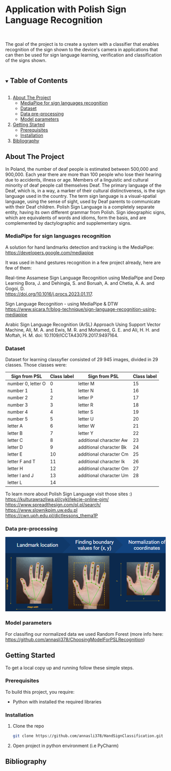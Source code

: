 # Application with Polish Sign Language Recognition

<!-- PROJECT LOGO -->
<br />
  <p align="left">
The goal of the project is to create a system with a classifier that enables recognition of the sign shown to the device's camera in applications that can then be used for sign language learning, verification and classification of the signs shown.
  </p>

<!-- TABLE OF CONTENTS -->
<details open="open">
  <summary><h2 style="display: inline-block">Table of Contents</h2></summary>
  <ol>
    <li>
      <a href="#about-the-project">About The Project</a>
      <ul>
        <li><a href="#mediapipe-for-sign-languages-recognition">MediaPipe for sign languages recognition</a></li>
        <li><a href="#dataset">Dataset</a></li>
        <li><a href="#data-pre-processing">Data pre-processing</a></li>
        <li><a href="#model-parameters">Model parameters</a></li>
      </ul>
    </li>
    <li>
      <a href="#getting-started">Getting Started</a>
      <ul>
        <li><a href="#prerequisites">Prerequisites</a></li>
        <li><a href="#installation">Installation</a></li>
      </ul>
    </li>
    <li><a href="#bibliography">Bibliography</a></li>
  </ol>
</details>

<!-- ABOUT THE PROJECT -->
## About The Project
In Poland, the number of deaf people is estimated between 500,000 and 900,000. Each year there are more than 100 people who lose their hearing due to accidents, illness or age.  Members of a linguistic and cultural minority of deaf people call themselves Deaf. The primary language of the Deaf, which is, in a way, a marker of their cultural distinctiveness, is the sign language used in the country. The term sign language is a visual-spatial language, using the sense of sight, used by Deaf parents to communicate with their Deaf children. Polish Sign Language is a completely separate entity, having its own different grammar from Polish. Sign ideographic signs, which are equivalents of words and idioms, form the basis, and are complemented by dactylographic and supplementary signs.

### MediaPipe for sign languages recognition
A solution for hand landmarks detection and tracking is the MediaPipe:
https://developers.google.com/mediapipe

It was used in hand gestures recognition in a few project already, here are few of them:

Real-time Assamese Sign Language Recognition using MediaPipe and Deep Learning
Bora, J. and Dehingia, S. and Boruah, A. and Chetia, A. A. and Gogoi, D.  
https://doi.org/10.1016/j.procs.2023.01.117.

Sign Language Recognition - using MediaPipe & DTW 
https://www.sicara.fr/blog-technique/sign-language-recognition-using-mediapipe

Arabic Sign Language Recognition (ArSL) Approach Using Support Vector Machine, 
Ali, M. A.  and  Ewis, M. R. and Mohamed, G. E. and  Ali, H. H. and  Moftah, H. M. 
doi: 10.1109/ICCTA43079.2017.9497164.


### Dataset
Dataset for learning classyfier consisted of 29 945 images, divided in 29 classes. Those classes were:

| Sign from PSL      | Class label | Sign from PSL           | Class label |
|--------------------|-------------|-------------------------|-------------|
| number 0, letter O | 0           | letter M                | 15          |
| number 1           | 1           | letter N                | 16          |
| number 2           | 2           | letter P                | 17          |
| number 3           | 3           | letter R                | 18          |
| number 4           | 4           | letter S                | 19          |
| number 5           | 5           | letter U                | 20          |
| letter A           | 6           | letter W                | 21          |
| letter B           | 7           | letter Y                | 22          |
| letter C           | 8           | additional character Aw | 23          |
| letter D           | 9           | additional character Bk | 24          |
| letter E           | 10          | additional character Cm | 25          |
| letter F and T     | 11          | additional character Ik | 26          |
| letter H           | 12          | additional character Om | 27          |
| letter I and J     | 13          | additional character Um | 28          |
| letter L           | 14          |                         |             |

To learn more about Polish Sign Language visit those sites :)
https://kulturawrazliwa.pl/cykl/lekcje-online-pjm/
https://www.spreadthesign.com/pl.pl/search/
https://www.slownikpjm.uw.edu.pl
https://cwn.uph.edu.pl/dictlessons_thema1P


### Data pre-processing

![schema](https://github.com/annasli378/HandSignClassification/blob/main/img/preproc.png)

### Model parameters

For classifing our normalized data we used Random Forest (more info here: https://github.com/annasli378/ChoosingModelForPSLRecognition)


<!-- GETTING STARTED -->
## Getting Started

To get a local copy up and running follow these simple steps.

### Prerequisites
To build this project, you require:
* Python with installed the required libraries

### Installation
1. Clone the repo
   ```sh
   git clone https://github.com/annasli378/HandSignClassification.git
   ```
2. Open project in python environment (i.e PyCharm)

## Bibliography





<!-- README created using the following template -->
<!-- https://github.com/othneildrew/Best-README-Template -->

